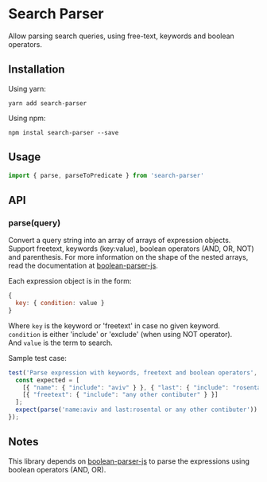 # Search Parser

Allow parsing search queries, using free-text, keywords and boolean operators.

## Installation

Using yarn:

```shell
yarn add search-parser
```

Using npm: 
```shell 
npm instal search-parser --save
```

## Usage

```javascript
import { parse, parseToPredicate } from 'search-parser'
```

## API

### parse(query)
Convert a query string into an array of arrays of expression objects.
Support freetext, keywords (key:value), boolean operators (AND, OR, NOT) and parenthesis.
For more information on the shape of the nested arrays, read the documentation at [boolean-parser-js](https://github.com/riichard/boolean-parser-js).

Each expression object is in the form:
```javascript
{
  key: { condition: value }
}
```
Where ```key``` is the keyword or 'freetext' in case no given keyword.  
```condition``` is either 'include' or 'exclude' (when using NOT operator).  
And ```value``` is the term to search.

Sample test case:

```javascript
test('Parse expression with keywords, freetext and boolean operators', () => {
  const expected = [
    [{ "name": { "include": "aviv" } }, { "last": { "include": "rosental" } }],
    [{ "freetext": { "include": "any other contibuter" } }]
  ];
  expect(parse('name:aviv and last:rosental or any other contibuter')).toEqual(expected);
});
```



## Notes
This library depends on [boolean-parser-js](https://github.com/riichard/boolean-parser-js) to parse the expressions using boolean operators (AND, OR).
